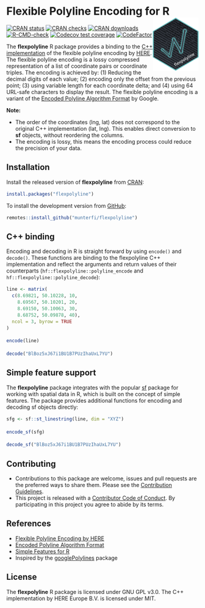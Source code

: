 # Flexible Polyline Encoding for R <img src="man/figures/logo.png" align="right" alt="" width="120" />

<!-- badges: start -->

[![CRAN status](https://www.r-pkg.org/badges/version/flexpolyline)](https://CRAN.R-project.org/package=flexpolyline)
[![CRAN checks](https://badges.cranchecks.info/worst/flexpolyline.svg)](https://cran.r-project.org/web/checks/check_results_flexpolyline.html)
[![CRAN downloads](https://cranlogs.r-pkg.org/badges/last-month/flexpolyline?color=brightgreen)](https://CRAN.R-project.org/package=flexpolyline)
[![R-CMD-check](https://github.com/munterfi/flexpolyline/actions/workflows/check-standard.yaml/badge.svg)](https://github.com/munterfi/flexpolyline/actions/workflows/check-standard.yaml)
[![Codecov test coverage](https://codecov.io/gh/munterfi/flexpolyline/branch/master/graph/badge.svg)](https://app.codecov.io/gh/munterfi/flexpolyline?branch=master)
[![CodeFactor](https://www.codefactor.io/repository/github/munterfi/flexpolyline/badge)](https://www.codefactor.io/repository/github/munterfi/flexpolyline)

<!-- badges: end -->

The **flexpolyline** R package provides a binding to the
[C++ implementation](https://github.com/heremaps/flexible-polyline/tree/master/cpp) of the
flexible polyline encoding by [HERE](https://github.com/heremaps/flexible-polyline).
The flexible polyline encoding is a lossy compressed representation of a list of
coordinate pairs or coordinate triples. The encoding is achieved by:
(1) Reducing the decimal digits of each value;
(2) encoding only the offset from the previous point;
(3) using variable length for each coordinate delta; and
(4) using 64 URL-safe characters to display the result.
The flexible polyline encoding is a variant of the [Encoded Polyline Algorithm Format](https://developers.google.com/maps/documentation/utilities/polylinealgorithm) by Google.

**Note:**

- The order of the coordinates (lng, lat) does not correspond to the original
  C++ implementation (lat, lng). This enables direct conversion to **sf**
  objects, without reordering the columns.
- The encoding is lossy, this means the encoding process could reduce the
  precision of your data.

## Installation

Install the released version of **flexpolyline** from [CRAN](https://CRAN.R-project.org/package=flexpolyline):

```r
install.packages("flexpolyline")
```

To install the development version from [GitHub](https://github.com/munterfi/flexpolyline):

```r
remotes::install_github("munterfi/flexpolyline")
```

## C++ binding

Encoding and decoding in R is straight forward by using `encode()` and
`decode()`. These functions are binding to the flexpolyline C++ implementation
and reflect the arguments and return values of their counterparts
(`hf::flexpolyline::polyline_encode` and `hf::flexpolyline::polyline_decode`):

```r
line <- matrix(
  c(8.69821, 50.10228, 10,
    8.69567, 50.10201, 20,
    8.69150, 50.10063, 30,
    8.68752, 50.09878, 40),
  ncol = 3, byrow = TRUE
)

encode(line)

decode("BlBoz5xJ67i1BU1B7PUzIhaUxL7YU")
```

## Simple feature support

The **flexpolyline** package integrates with the popular
[sf](https://CRAN.R-project.org/package=sf) package for working with spatial
data in R, which is built on the concept of simple features. The package
provides additional functions for encoding and decoding sf objects directly:

```r
sfg <- sf::st_linestring(line, dim = "XYZ")

encode_sf(sfg)

decode_sf("BlBoz5xJ67i1BU1B7PUzIhaUxL7YU")
```

## Contributing

- Contributions to this package are welcome, issues and pull requests are the
  preferred ways to share them. Please see the [Contribution Guidelines](https://github.com/munterfi/flexpolyline/blob/master/.github/CONTRIBUTING.md).
- This project is released with a [Contributor Code of Conduct](https://github.com/munterfi/flexpolyline/blob/master/.github/CODE_OF_CONDUCT.md).
  By participating in this project you agree to abide by its terms.

## References

- [Flexible Polyline Encoding by HERE](https://github.com/heremaps/flexible-polyline)
- [Encoded Polyline Algorithm Format](https://developers.google.com/maps/documentation/utilities/polylinealgorithm)
- [Simple Features for R](https://CRAN.R-project.org/package=sf)
- Inspired by the [googlePolylines](https://github.com/SymbolixAU/googlePolylines) package

## License

The **flexpolyline** R package is licensed under GNU GPL v3.0. The C++
implementation by HERE Europe B.V. is licensed under MIT.

